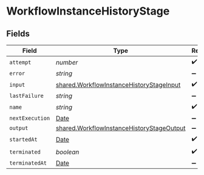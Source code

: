 # WorkflowInstanceHistoryStage


## Fields

| Field                                                                                                  | Type                                                                                                   | Required                                                                                               | Description                                                                                            |
| ------------------------------------------------------------------------------------------------------ | ------------------------------------------------------------------------------------------------------ | ------------------------------------------------------------------------------------------------------ | ------------------------------------------------------------------------------------------------------ |
| `attempt`                                                                                              | *number*                                                                                               | :heavy_check_mark:                                                                                     | N/A                                                                                                    |
| `error`                                                                                                | *string*                                                                                               | :heavy_minus_sign:                                                                                     | N/A                                                                                                    |
| `input`                                                                                                | [shared.WorkflowInstanceHistoryStageInput](../../models/shared/workflowinstancehistorystageinput.md)   | :heavy_check_mark:                                                                                     | N/A                                                                                                    |
| `lastFailure`                                                                                          | *string*                                                                                               | :heavy_minus_sign:                                                                                     | N/A                                                                                                    |
| `name`                                                                                                 | *string*                                                                                               | :heavy_check_mark:                                                                                     | N/A                                                                                                    |
| `nextExecution`                                                                                        | [Date](https://developer.mozilla.org/en-US/docs/Web/JavaScript/Reference/Global_Objects/Date)          | :heavy_minus_sign:                                                                                     | N/A                                                                                                    |
| `output`                                                                                               | [shared.WorkflowInstanceHistoryStageOutput](../../models/shared/workflowinstancehistorystageoutput.md) | :heavy_minus_sign:                                                                                     | N/A                                                                                                    |
| `startedAt`                                                                                            | [Date](https://developer.mozilla.org/en-US/docs/Web/JavaScript/Reference/Global_Objects/Date)          | :heavy_check_mark:                                                                                     | N/A                                                                                                    |
| `terminated`                                                                                           | *boolean*                                                                                              | :heavy_check_mark:                                                                                     | N/A                                                                                                    |
| `terminatedAt`                                                                                         | [Date](https://developer.mozilla.org/en-US/docs/Web/JavaScript/Reference/Global_Objects/Date)          | :heavy_minus_sign:                                                                                     | N/A                                                                                                    |